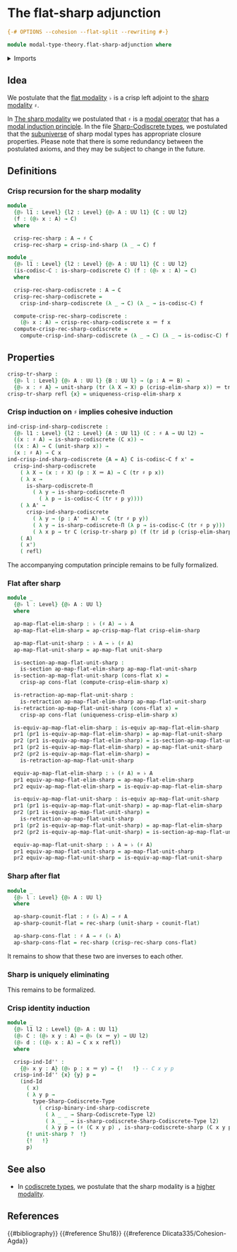 # The flat-sharp adjunction

```agda
{-# OPTIONS --cohesion --flat-split --rewriting #-}

module modal-type-theory.flat-sharp-adjunction where
```

<details><summary>Imports</summary>

```agda
open import foundation.action-on-identifications-functions
open import foundation.dependent-pair-types
open import foundation.equivalences
open import foundation.function-extensionality
open import foundation.function-types
open import foundation.homotopies
open import foundation.identity-types
open import foundation.locally-small-types
open import foundation.multivariable-sections
open import foundation.retractions
open import foundation.sections
open import foundation.transport-along-identifications
open import foundation.universe-levels

open import modal-type-theory.crisp-identity-types
open import modal-type-theory.flat-modality
open import modal-type-theory.functoriality-flat-modality
open import modal-type-theory.action-on-identifications-crisp-functions
open import modal-type-theory.sharp-codiscrete-types
open import modal-type-theory.sharp-modality

open import orthogonal-factorization-systems.locally-small-modal-operators
open import orthogonal-factorization-systems.modal-induction
open import orthogonal-factorization-systems.uniquely-eliminating-modalities
```

</details>

## Idea

We postulate that the [flat modality](modal-type-theory.flat-modality.md) `♭` is
a crisp left adjoint to the
[sharp modality](modal-type-theory.sharp-modality.md) `♯`.

In [The sharp modality](modal-type-theory.sharp-modality.md) we postulated that
`♯` is a [modal operator](orthogonal-factorization-systems.modal-operators.md)
that has a
[modal induction principle](orthogonal-factorization-systems.modal-induction.md).
In the file
[Sharp-Codiscrete types](modal-type-theory.sharp-codiscrete-types.md), we
postulated that the [subuniverse](foundation.subuniverses.md) of sharp modal
types has appropriate closure properties. Please note that there is some
redundancy between the postulated axioms, and they may be subject to change in
the future.

## Definitions

### Crisp recursion for the sharp modality

```agda
module _
  {@♭ l1 : Level} {l2 : Level} {@♭ A : UU l1} {C : UU l2}
  (f : (@♭ x : A) → C)
  where

  crisp-rec-sharp : A → ♯ C
  crisp-rec-sharp = crisp-ind-sharp (λ _ → C) f

module _
  {@♭ l1 : Level} {l2 : Level} {@♭ A : UU l1} {C : UU l2}
  (is-codisc-C : is-sharp-codiscrete C) (f : (@♭ x : A) → C)
  where

  crisp-rec-sharp-codiscrete : A → C
  crisp-rec-sharp-codiscrete =
    crisp-ind-sharp-codiscrete (λ _ → C) (λ _ → is-codisc-C) f

  compute-crisp-rec-sharp-codiscrete :
    (@♭ x : A) → crisp-rec-sharp-codiscrete x ＝ f x
  compute-crisp-rec-sharp-codiscrete =
    compute-crisp-ind-sharp-codiscrete (λ _ → C) (λ _ → is-codisc-C) f
```

## Properties

```agda
crisp-tr-sharp :
  {@♭ l : Level} {@♭ A : UU l} {B : UU l} → (p : A ＝ B) →
  {@♭ x : ♯ A} → unit-sharp (tr (λ X → X) p (crisp-elim-sharp x)) ＝ tr ♯ p x
crisp-tr-sharp refl {x} = uniqueness-crisp-elim-sharp x
```

### Crisp induction on `♯` implies cohesive induction

```agda
ind-crisp-ind-sharp-codiscrete :
  {@♭ l1 : Level} {l2 : Level} {A : UU l1} (C : ♯ A → UU l2) →
  ((x : ♯ A) → is-sharp-codiscrete (C x)) →
  ((x : A) → C (unit-sharp x)) →
  (x : ♯ A) → C x
ind-crisp-ind-sharp-codiscrete {A = A} C is-codisc-C f x' =
  crisp-ind-sharp-codiscrete
    ( λ X → (x : ♯ X) (p : X ＝ A) → C (tr ♯ p x))
    ( λ x →
      is-sharp-codiscrete-Π
        ( λ y → is-sharp-codiscrete-Π
          ( λ p → is-codisc-C (tr ♯ p y))))
    ( λ A' →
      crisp-ind-sharp-codiscrete
        ( λ y → (p : A' ＝ A) → C (tr ♯ p y))
        ( λ y → is-sharp-codiscrete-Π (λ p → is-codisc-C (tr ♯ p y)))
        ( λ x p → tr C (crisp-tr-sharp p) (f (tr id p (crisp-elim-sharp x)))))
    ( A)
    ( x')
    ( refl)
```

The accompanying computation principle remains to be fully formalized.

### Flat after sharp

```agda
module _
  {@♭ l : Level} {@♭ A : UU l}
  where

  ap-map-flat-elim-sharp : ♭ (♯ A) → ♭ A
  ap-map-flat-elim-sharp = ap-crisp-map-flat crisp-elim-sharp

  ap-map-flat-unit-sharp : ♭ A → ♭ (♯ A)
  ap-map-flat-unit-sharp = ap-map-flat unit-sharp

  is-section-ap-map-flat-unit-sharp :
    is-section ap-map-flat-elim-sharp ap-map-flat-unit-sharp
  is-section-ap-map-flat-unit-sharp (cons-flat x) =
    crisp-ap cons-flat (compute-crisp-elim-sharp x)

  is-retraction-ap-map-flat-unit-sharp :
    is-retraction ap-map-flat-elim-sharp ap-map-flat-unit-sharp
  is-retraction-ap-map-flat-unit-sharp (cons-flat x) =
    crisp-ap cons-flat (uniqueness-crisp-elim-sharp x)

  is-equiv-ap-map-flat-elim-sharp : is-equiv ap-map-flat-elim-sharp
  pr1 (pr1 is-equiv-ap-map-flat-elim-sharp) = ap-map-flat-unit-sharp
  pr2 (pr1 is-equiv-ap-map-flat-elim-sharp) = is-section-ap-map-flat-unit-sharp
  pr1 (pr2 is-equiv-ap-map-flat-elim-sharp) = ap-map-flat-unit-sharp
  pr2 (pr2 is-equiv-ap-map-flat-elim-sharp) =
    is-retraction-ap-map-flat-unit-sharp

  equiv-ap-map-flat-elim-sharp : ♭ (♯ A) ≃ ♭ A
  pr1 equiv-ap-map-flat-elim-sharp = ap-map-flat-elim-sharp
  pr2 equiv-ap-map-flat-elim-sharp = is-equiv-ap-map-flat-elim-sharp

  is-equiv-ap-map-flat-unit-sharp : is-equiv ap-map-flat-unit-sharp
  pr1 (pr1 is-equiv-ap-map-flat-unit-sharp) = ap-map-flat-elim-sharp
  pr2 (pr1 is-equiv-ap-map-flat-unit-sharp) =
    is-retraction-ap-map-flat-unit-sharp
  pr1 (pr2 is-equiv-ap-map-flat-unit-sharp) = ap-map-flat-elim-sharp
  pr2 (pr2 is-equiv-ap-map-flat-unit-sharp) = is-section-ap-map-flat-unit-sharp

  equiv-ap-map-flat-unit-sharp : ♭ A ≃ ♭ (♯ A)
  pr1 equiv-ap-map-flat-unit-sharp = ap-map-flat-unit-sharp
  pr2 equiv-ap-map-flat-unit-sharp = is-equiv-ap-map-flat-unit-sharp
```

### Sharp after flat

```agda
module _
  {@♭ l : Level} {@♭ A : UU l}
  where

  ap-sharp-counit-flat : ♯ (♭ A) → ♯ A
  ap-sharp-counit-flat = rec-sharp (unit-sharp ∘ counit-flat)

  ap-sharp-cons-flat : ♯ A → ♯ (♭ A)
  ap-sharp-cons-flat = rec-sharp (crisp-rec-sharp cons-flat)
```

It remains to show that these two are inverses to each other.

### Sharp is uniquely eliminating

This remains to be formalized.

### Crisp identity induction

```agda
module _
  {@♭ l1 l2 : Level} {@♭ A : UU l1}
  (@♭ C : (@♭ x y : A) → @♭ (x ＝ y) → UU l2)
  (@♭ d : ((@♭ x : A) → C x x refl))
  where

  crisp-ind-Id'' :
    {@♭ x y : A} (@♭ p : x ＝ y) → {!   !} -- C x y p
  crisp-ind-Id'' {x} {y} p =
    (ind-Id
      ( x)
      ( λ y p →
        type-Sharp-Codiscrete-Type
          ( crisp-binary-ind-sharp-codiscrete
            ( λ _ _ → Sharp-Codiscrete-Type l2)
            ( λ _ _ → is-sharp-codiscrete-Sharp-Codiscrete-Type l2)
            ( λ y p → (♯ (C x y p) , is-sharp-codiscrete-sharp (C x y p))) y p))
      {! unit-sharp ?  !}
      {!   !}
      p)
```

## See also

- In [codiscrete types](modal-type-theory.sharp-codiscrete-types.md), we
  postulate that the sharp modality is a
  [higher modality](orthogonal-factorization-systems.higher-modalities.md).

## References

{{#bibliography}} {{#reference Shu18}} {{#reference Dlicata335/Cohesion-Agda}}
